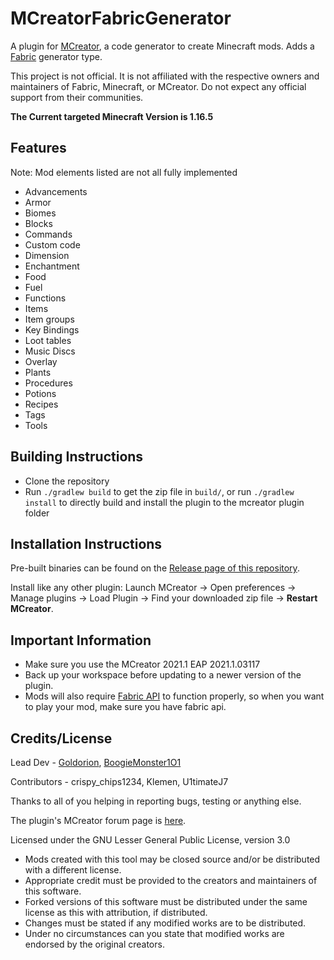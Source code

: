 # MCreatorFabricGenerator
A plugin for [MCreator](https://mcreator.net/), a code generator to create Minecraft mods. Adds a [Fabric](https://fabricmc.net/) generator type.

This project is not official. It is not affiliated with the respective owners and maintainers of Fabric, Minecraft, or MCreator. Do not expect any official support from their communities.

**The Current targeted Minecraft Version is 1.16.5**

## Features
Note: Mod elements listed are not all fully implemented
* Advancements
* Armor
* Biomes
* Blocks
* Commands
* Custom code
* Dimension
* Enchantment
* Food
* Fuel
* Functions
* Items
* Item groups
* Key Bindings
* Loot tables
* Music Discs
* Overlay
* Plants
* Procedures
* Potions
* Recipes
* Tags
* Tools

## Building Instructions
- Clone the repository
- Run `./gradlew build` to get the zip file in `build/`, or run `./gradlew install` to directly build and install the plugin to the mcreator plugin folder

## Installation Instructions
Pre-built binaries can be found on the [Release page of this repository](https://github.com/ClothCreators/MCreatorFabricGenerator/releases).

Install like any other plugin: Launch MCreator -> Open preferences -> Manage plugins -> Load Plugin -> Find your downloaded zip file -> **Restart MCreator**.

## Important Information
- Make sure you use the MCreator 2021.1 EAP 2021.1.03117
- Back up your workspace before updating to a newer version of the plugin.
- Mods will also require [Fabric API](https://www.curseforge.com/minecraft/mc-mods/fabric-api) to function properly, so when you want to play your mod, make sure you have fabric api.

## Credits/License

Lead Dev - [Goldorion](https://github.com/Goldorion), [BoogieMonster1O1](https://github.com/BoogieMonster1O1)

Contributors - crispy_chips1234, Klemen, U1timateJ7

Thanks to all of you helping in reporting bugs, testing or anything else.

The plugin's MCreator forum page is [here](https://mcreator.net/forum/60201/fabric-generator-plugin).

Licensed under the GNU Lesser General Public License, version 3.0  
- Mods created with this tool may be closed source and/or be distributed with a different license.
- Appropriate credit must be provided to the creators and maintainers of this software.
- Forked versions of this software must be distributed under the same license as this with attribution, if distributed.
- Changes must be stated if any modified works are to be distributed.
- Under no circumstances can you state that modified works are endorsed by the original creators.
